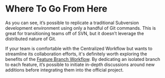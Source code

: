 # Where To Go From Here

As you can see, it’s possible to replicate a traditional Subversion development environment using only a handful of Git commands. This is great for transitioning teams off of SVN, but it doesn’t leverage the distributed nature of Git.

If your team is comfortable with the Centralized Workflow but wants to streamline its collaboration efforts, it's definitely worth exploring the benefits of the [Feature Branch Workflow](../feature_branch_workflow/). By dedicating an isolated branch to each feature, it’s possible to initiate in-depth discussions around new additions before integrating them into the official project.